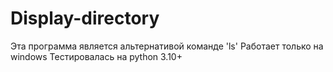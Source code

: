 # Display-directory
Эта программа является альтернативой команде 'ls'
Работает только на windows
Тестировалась на python 3.10+

